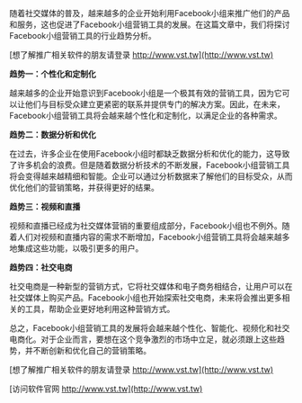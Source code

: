 随着社交媒体的普及，越来越多的企业开始利用Facebook小组来推广他们的产品和服务，这也促进了Facebook小组营销工具的发展。在这篇文章中，我们将探讨Facebook小组营销工具的行业趋势分析。

[想了解推广相关软件的朋友请登录 http://www.vst.tw](http://www.vst.tw)

**趋势一：个性化和定制化**

越来越多的企业开始意识到Facebook小组是一个极其有效的营销工具，因为它可以让他们与目标受众建立更紧密的联系并提供专门的解决方案。因此，在未来，Facebook小组营销工具将会越来越个性化和定制化，以满足企业的各种需求。

**趋势二：数据分析和优化**

在过去，许多企业在使用Facebook小组时都缺乏数据分析和优化的能力，这导致了许多机会的浪费。但是随着数据分析技术的不断发展，Facebook小组营销工具将会变得越来越精细和智能。企业可以通过分析数据来了解他们的目标受众，从而优化他们的营销策略，并获得更好的结果。

**趋势三：视频和直播**

视频和直播已经成为社交媒体营销的重要组成部分，Facebook小组也不例外。随着人们对视频和直播内容的需求不断增加，Facebook小组营销工具将会越来越多地集成这些功能，以吸引更多的用户。

**趋势四：社交电商**

社交电商是一种新型的营销方式，它将社交媒体和电子商务相结合，让用户可以在社交媒体上购买产品。Facebook小组也开始探索社交电商，未来将会推出更多相关的工具，帮助企业更好地利用这种营销方式。

总之，Facebook小组营销工具的发展将会越来越个性化、智能化、视频化和社交电商化。对于企业而言，要想在这个竞争激烈的市场中立足，就必须跟上这些趋势，并不断创新和优化自己的营销策略。

[想了解推广相关软件的朋友请登录 http://www.vst.tw](http://www.vst.tw)


[访问软件官网 http://www.vst.tw](http://www.vst.tw)

